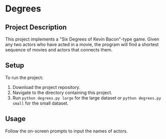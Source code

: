 # Degrees

## Project Description

This project implements a "Six Degrees of Kevin Bacon"-type game. Given any two actors who have acted in a movie, the program will find a shortest sequence of movies and actors that connects them.

## Setup

To run the project:

1. Download the project repository.
2. Navigate to the directory containing this project.
3. Run `python degrees.py large` for the large dataset or `python degrees.py small` for the small dataset.

## Usage

Follow the on-screen prompts to input the names of actors.

